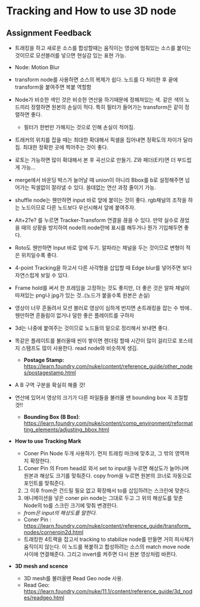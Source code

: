 # Tracking and How to use 3D node
## Assignment Feedback
* 트래킹을 하고 새로운 소스를 합성할때는 움직이는 영상에 멈춰있는 소스를 붙이는 것이므로 모션블러를 넣으면 현실감 있는 표현 가능. 
* Node: Motion Blur
* transform node를 사용하면 소스의 복제가 쉽다. 노드를 다 처리한 후 끝에 transform을 붙여주면 복붙 역할함
* Node가 비슷한 색인 것은 비슷한 연산을 하기때문에 정해져있는 색. 같은 색의 노드끼리 정렬하면 원본의 손실이 적다. 특히 필터가 들어가는 transform은 같이 정렬하면 좋다.
  * 필터가 한번만 가해지는 것으로 인해 손실이 적어짐.
* 트래커의 위치를 잡을 때는 최대한 확대해서 픽셀을 집어내면 정확도의 차이가 달라짐. 최대한 정확한 곳에 찍어주는 것이 좋다.
* 로토는 가능하면 많이 확대해서 본 후 곡선으로 만들기. Z와 페더(E키)면 더 부드럽게 가능...
* merge에서 바운딩 박스가 늘어날 때 union이 아니라 Bbox를 b로 설정해주면 넘어가는 픽셀없이 잘라낼 수 있다. 쓸데없는 연산 과정 줄이기 가능. 
* shuffle node는 웬만하면 input 바로 앞에 붙이는 것이 좋다. rgb채널의 조작을 하는 노드이므로 다른 노드보다 우선시해서 앞에 붙여주자.
* Alt+2?e? 를 누르면 Tracker-Transform 연결을 끊을 수 있다. 만약 실수로 끊었을 때의 상황을 방지하여 node의 node란에 표시를 해두거나 뭔가 기입해두면 좋다.
* Roto도 웬만하면 Input 바로 앞에 두기. 알파라는 채널을 두는 것이므로 변형이 적은 위치일수록 좋다.
* 4-point Tracking을 하고서 다른 사각형을 삽입할 때 Edge blur를 넣어주면 보다 자연스럽게 보일 수 있다.
* Frame hold를 써서 한 프레임을 고정하는 것도 좋지만, 더 좋은 것은 알파 채널이 따져있는 png나 jpg가 있는 것..(노드가 붙을수록 원본은 손실)
* 영상이 너무 흔들려서 모션 블러로 영상이 심하게 번지면 손트래킹을 잡는 수 밖에..웬만하면 흔들림이 없거나 덜한 좋은 플레이트를 구하자
* 3d는 나중에 붙여주는 것이므로 노드들의 밑으로 정리해서 보내면 좋다. 
* 똑같은 플레이트를 불러올때 씬이 쌓이면 렌더링 할때 시간이 많이 걸리므로 포스테지 스탬프도 많이 사용한다. read node와 비슷하게 생김.
  * **Postage Stamp:** https://learn.foundry.com/nuke/content/reference_guide/other_nodes/postagestamp.html
* A B 구역 구분을 확실히 해줄 것! 
* 연산에 있어서 영상의 크기가 다른 파일들을 불러올 땐 bounding box 꼭 조절할 것!!
  * **Bounding Box (B Box)**: https://learn.foundry.com/nuke/content/comp_environment/reformatting_elements/adjusting_bbox.html

* **How to use Tracking Mark**
  * Coner Pin Node 두개 사용하기. 먼저 트래킹 마크에 맞추고, 그 밖의 영역까지 확장한다.
  1. Coner Pin 의 From head로 와서 set to input을 누르면 해상도가 늘어나며 원본과 해상도 크기를 맞춰준다. copy from을 누르면 원본의 코너로 자동으로 포인트를 맞춰준다.
  2. 그 이후 from은 건드릴 필요 없고 확장해서 to를 삽입하려는 스크린에 맞춘다. 
  3. 애니메이션을 넣은 coner pin node는 그대로 두고 그 위의 해상도를 맞춘 Node의 to를 스크린 크기에 맞춰 변경한다.
    * *from은 input의 해상도를 말한다.*
    * Coner Pin : https://learn.foundry.com/nuke/content/reference_guide/transform_nodes/cornerpin2d.html
  * 트래킹한 4트랙을 잡고서 tracking to stabilize node를 만들면 거의 피사체가 움직이지 않는다. 이 노드를 복붙하고 합성하려는 소스의 match move node 사이에 연결해준다. 그리고 invert를 켜주면 다시 원본 영상처럼 바뀐다.

* **3D mesh and scence**
  * 3D mesh를 불러올땐 Read Geo node 사용.
  * Read Geo: https://learn.foundry.com/nuke/11.1/content/reference_guide/3d_nodes/readgeo.html


